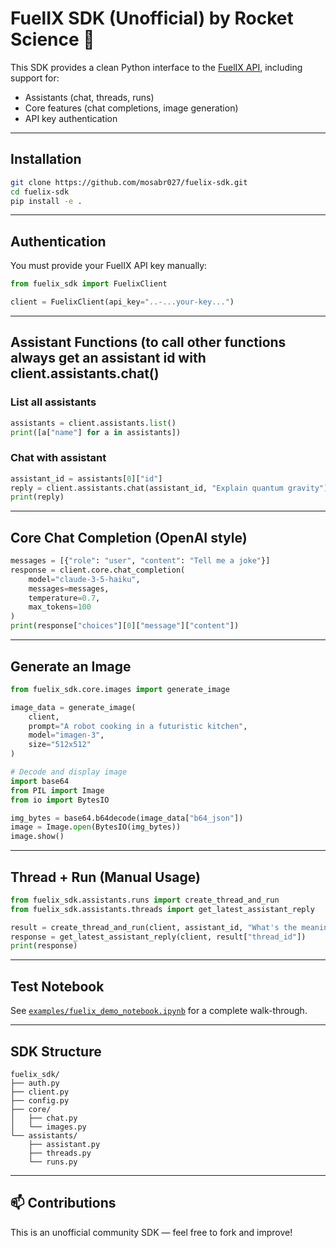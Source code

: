 # FuelIX SDK (Unofficial) by Rocket Science 🚀

This SDK provides a clean Python interface to the [FuelIX API](https://api-beta.fuelix.ai), including support for:

- Assistants (chat, threads, runs)
- Core features (chat completions, image generation)
- API key authentication

---

##  Installation

```bash
git clone https://github.com/mosabr027/fuelix-sdk.git
cd fuelix-sdk
pip install -e .
```

---

##  Authentication

You must provide your FuelIX API key manually:

```python
from fuelix_sdk import FuelixClient

client = FuelixClient(api_key="..-...your-key...")
```

---

##  Assistant Functions (to call other functions always get an assistant id with client.assistants.chat()

### List all assistants
```python
assistants = client.assistants.list()
print([a["name"] for a in assistants])
```

### Chat with assistant
```python
assistant_id = assistants[0]["id"]
reply = client.assistants.chat(assistant_id, "Explain quantum gravity")
print(reply)
```

---

##  Core Chat Completion (OpenAI style)

```python
messages = [{"role": "user", "content": "Tell me a joke"}]
response = client.core.chat_completion(
    model="claude-3-5-haiku",
    messages=messages,
    temperature=0.7,
    max_tokens=100
)
print(response["choices"][0]["message"]["content"])
```

---

## Generate an Image

```python
from fuelix_sdk.core.images import generate_image

image_data = generate_image(
    client,
    prompt="A robot cooking in a futuristic kitchen",
    model="imagen-3",
    size="512x512"
)

# Decode and display image
import base64
from PIL import Image
from io import BytesIO

img_bytes = base64.b64decode(image_data["b64_json"])
image = Image.open(BytesIO(img_bytes))
image.show()
```

---

## Thread + Run (Manual Usage)

```python
from fuelix_sdk.assistants.runs import create_thread_and_run
from fuelix_sdk.assistants.threads import get_latest_assistant_reply

result = create_thread_and_run(client, assistant_id, "What's the meaning of life?")
response = get_latest_assistant_reply(client, result["thread_id"])
print(response)
```

---

## Test Notebook

See [`examples/fuelix_demo_notebook.ipynb`](examples/fuelix_demo_notebook.ipynb) for a complete walk-through.

---

## SDK Structure

```
fuelix_sdk/
├── auth.py
├── client.py
├── config.py
├── core/
│   ├── chat.py
│   └── images.py
└── assistants/
    ├── assistant.py
    ├── threads.py
    └── runs.py
```

---

## 📫 Contributions

This is an unofficial community SDK — feel free to fork and improve!
